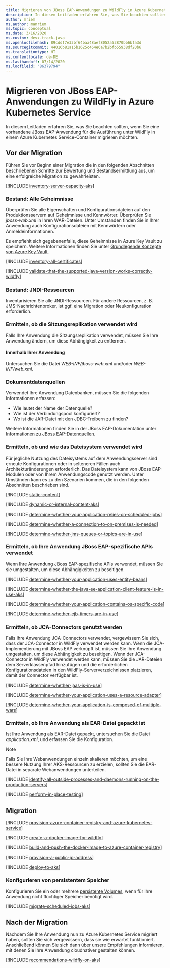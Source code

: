 ```yaml
---
title: Migrieren von JBoss EAP-Anwendungen zu WildFly in Azure Kubernetes Service
description: In diesem Leitfaden erfahren Sie, was Sie beachten sollten, wenn Sie eine vorhandene JBoss EAP-Anwendung für die Ausführung unter WildFly in einem Azure Kubernetes Service-Container migrieren möchten.
author: mriem
ms.author: manriem
ms.topic: conceptual
ms.date: 3/16/2020
ms.custom: devx-track-java
ms.openlocfilehash: 89cddf7e33bf64baa48aef8052a53870bb6bfa3d
ms.sourcegitcommit: 44016b81a15b1625c464e6a7b2bfb55938df20b6
ms.translationtype: HT
ms.contentlocale: de-DE
ms.lasthandoff: 07/14/2020
ms.locfileid: "86379794"
---
```

# <a name="migrate-jboss-eap-applications-to-wildfly-on-azure-kubernetes-service"></a>Migrieren von JBoss EAP-Anwendungen zu WildFly in Azure Kubernetes Service

In diesem Leitfaden erfahren Sie, was Sie beachten sollten, wenn Sie eine vorhandene JBoss EAP-Anwendung für die Ausführung unter WildFly in einem Azure Kubernetes Service-Container migrieren möchten.

## <a name="pre-migration"></a>Vor der Migration

Führen Sie vor Beginn einer Migration die in den folgenden Abschnitten beschriebenen Schritte zur Bewertung und Bestandsermittlung aus, um eine erfolgreiche Migration zu gewährleisten.

[!INCLUDE [inventory-server-capacity-aks](includes/inventory-server-capacity-aks.md)]

### <a name="inventory-all-secrets"></a>Bestand: Alle Geheimnisse

Überprüfen Sie alle Eigenschaften und Konfigurationsdateien auf den Produktionsservern auf Geheimnisse und Kennwörter. Überprüfen Sie *jboss-web.xml* in Ihren WAR-Dateien. Unter Umständen finden Sie in Ihrer Anwendung auch Konfigurationsdateien mit Kennwörtern oder Anmeldeinformationen.

Es empfiehlt sich gegebenenfalls, diese Geheimnisse in Azure Key Vault zu speichern. Weitere Informationen finden Sie unter [Grundlegende Konzepte von Azure Key Vault](/azure/key-vault/basic-concepts).

[!INCLUDE [inventory-all-certificates](includes/inventory-all-certificates.md)]

[!INCLUDE [validate-that-the-supported-java-version-works-correctly-wildfly](includes/validate-that-the-supported-java-version-works-correctly-wildfly.md)]

### <a name="inventory-jndi-resources"></a>Bestand: JNDI-Ressourcen

Inventarisieren Sie alle JNDI-Ressourcen. Für andere Ressourcen, z. B. JMS-Nachrichtenbroker, ist ggf. eine Migration oder Neukonfiguration erforderlich.

### <a name="determine-whether-session-replication-is-used"></a>Ermitteln, ob die Sitzungsreplikation verwendet wird

Falls Ihre Anwendung die Sitzungsreplikation verwendet, müssen Sie Ihre Anwendung ändern, um diese Abhängigkeit zu entfernen.

#### <a name="inside-your-application"></a>Innerhalb Ihrer Anwendung

Untersuchen Sie die Datei *WEB-INF/jboss-web.xml* und/oder *WEB-INF/web.xml*.

### <a name="document-datasources"></a>Dokumentdatenquellen

Verwendet Ihre Anwendung Datenbanken, müssen Sie die folgenden Informationen erfassen:

* Wie lautet der Name der Datenquelle?
* Wie ist der Verbindungspool konfiguriert?
* Wo ist die JAR-Datei mit den JDBC-Treibern zu finden?

Weitere Informationen finden Sie in der JBoss EAP-Dokumentation unter [Informationen zu JBoss EAP-Datenquellen](https://access.redhat.com/documentation/en-us/red_hat_jboss_enterprise_application_platform/7.3/html/configuration_guide/datasource_management).

### <a name="determine-whether-and-how-the-file-system-is-used"></a>Ermitteln, ob und wie das Dateisystem verwendet wird

Für jegliche Nutzung des Dateisystems auf dem Anwendungsserver sind erneute Konfigurationen oder in selteneren Fällen auch Architekturänderungen erforderlich. Das Dateisystem kann von JBoss EAP-Modulen oder von Ihrem Anwendungscode genutzt werden. Unter Umständen kann es zu den Szenarien kommen, die in den folgenden Abschnitten beschrieben sind.

[!INCLUDE [static-content](includes/static-content.md)]

[!INCLUDE [dynamic-or-internal-content-aks](includes/dynamic-or-internal-content-aks.md)]

[!INCLUDE [determine-whether-your-application-relies-on-scheduled-jobs](includes/determine-whether-your-application-relies-on-scheduled-jobs.md)]

[!INCLUDE [determine-whether-a-connection-to-on-premises-is-needed](includes/determine-whether-a-connection-to-on-premises-is-needed.md)]

[!INCLUDE [determine-whether-jms-queues-or-topics-are-in-use](includes/determine-whether-jms-queues-or-topics-are-in-use.md)]

### <a name="determine-whether-your-application-uses-jboss-eap-specific-apis"></a>Ermitteln, ob Ihre Anwendung JBoss EAP-spezifische APIs verwendet

Wenn Ihre Anwendung JBoss EAP-spezifische APIs verwendet, müssen Sie sie umgestalten, um diese Abhängigkeiten zu beseitigen.

[!INCLUDE [determine-whether-your-application-uses-entity-beans](includes/determine-whether-your-application-uses-entity-beans.md)]

[!INCLUDE [determine-whether-the-java-ee-application-client-feature-is-in-use-aks](includes/determine-whether-the-java-ee-application-client-feature-is-in-use-aks.md)]

[!INCLUDE [determine-whether-your-application-contains-os-specific-code](includes/determine-whether-your-application-contains-os-specific-code.md)]

[!INCLUDE [determine-whether-ejb-timers-are-in-use](includes/determine-whether-ejb-timers-are-in-use.md)]

### <a name="determine-whether-jca-connectors-are-in-use"></a>Ermitteln, ob JCA-Connectors genutzt werden

Falls Ihre Anwendung JCA-Connectors verwendet, vergewissern Sie sich, dass der JCA-Connector in WildFly verwendet werden kann. Wenn die JCA-Implementierung mit JBoss EAP verknüpft ist, müssen Sie Ihre Anwendung umgestalten, um diese Abhängigkeit zu beseitigen. Wenn der JCA-Connector in WildFly verwendet werden kann, müssen Sie die JAR-Dateien dem Serverklassenpfad hinzufügen und die erforderlichen Konfigurationsdateien in den WildFly-Serververzeichnissen platzieren, damit der Connector verfügbar ist.

[!INCLUDE [determine-whether-jaas-is-in-use](includes/determine-whether-jaas-is-in-use.md)]

[!INCLUDE [determine-whether-your-application-uses-a-resource-adapter](includes/determine-whether-your-application-uses-a-resource-adapter.md)]

[!INCLUDE [determine-whether-your-application-is-composed-of-multiple-wars](includes/determine-whether-your-application-is-composed-of-multiple-wars.md)]

### <a name="determine-whether-your-application-is-packaged-as-an-ear"></a>Ermitteln, ob Ihre Anwendung als EAR-Datei gepackt ist

Ist Ihre Anwendung als EAR-Datei gepackt, untersuchen Sie die Datei *application.xml*, und erfassen Sie die Konfiguration.

> [!NOTE]
> Falls Sie Ihre Webanwendungen einzeln skalieren möchten, um eine bessere Nutzung Ihrer AKS-Ressourcen zu erzielen, sollten Sie die EAR-Datei in separate Webanwendungen unterteilen.

[!INCLUDE [identify-all-outside-processes-and-daemons-running-on-the-production-servers](includes/identify-all-outside-processes-and-daemons-running-on-the-production-servers.md)]

[!INCLUDE [perform-in-place-testing](includes/perform-in-place-testing.md)]

## <a name="migration"></a>Migration

[!INCLUDE [provision-azure-container-registry-and-azure-kubernetes-service](includes/provision-azure-container-registry-and-azure-kubernetes-service.md)]

[!INCLUDE [create-a-docker-image-for-wildfly](includes/create-a-docker-image-for-wildfly.md)]

[!INCLUDE [build-and-push-the-docker-image-to-azure-container-registry](includes/build-and-push-the-docker-image-to-azure-container-registry.md)]

[!INCLUDE [provision-a-public-ip-address](includes/provision-a-public-ip-address.md)]

[!INCLUDE [deploy-to-aks](includes/deploy-to-aks.md)]

### <a name="configure-persistent-storage"></a>Konfigurieren von persistentem Speicher

Konfigurieren Sie ein oder mehrere [persistente Volumes](/azure/aks/azure-disks-dynamic-pv), wenn für Ihre Anwendung nicht flüchtiger Speicher benötigt wird.

[!INCLUDE [migrate-scheduled-jobs-aks](includes/migrate-scheduled-jobs-aks.md)]

## <a name="post-migration"></a>Nach der Migration

Nachdem Sie Ihre Anwendung nun zu Azure Kubernetes Service migriert haben, sollten Sie sich vergewissern, dass sie wie erwartet funktioniert. Anschließend können Sie sich dann über unsere Empfehlungen informieren, mit denen Sie Ihre Anwendung cloudnativer gestalten können.

[!INCLUDE [recommendations-wildfly-on-aks](includes/recommendations-wildfly-on-aks.md)]
